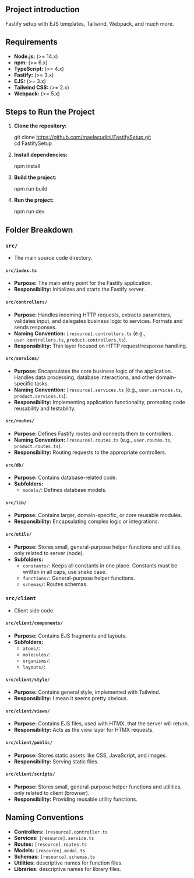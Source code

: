 ## Project introduction

Fastify setup with EJS templates, Tailwind, Webpack, and much more.


## Requirements

* **Node.js:** (>= 14.x)
* **npm:** (>= 6.x)
* **TypeScript:** (>= 4.x)
* **Fastify:** (>= 3.x)
* **EJS:** (>= 3.x)
* **Tailwind CSS:** (>= 2.x)
* **Webpack:** (>= 5.x)


## Steps to Run the Project

1. **Clone the repository:**

    git clone https://github.com/maelacudini/FastifySetup.git \
    cd FastifySetup

2. **Install dependencies:**

    npm install

3. **Build the project:**

    npm run build

4. **Run the project:**

    npm run dev


## Folder Breakdown

### `src/`

* The main source code directory.

#### `src/index.ts`

* **Purpose:** The main entry point for the Fastify application.
* **Responsibility:** Initializes and starts the Fastify server.

#### `src/controllers/`

* **Purpose:** Handles incoming HTTP requests, extracts parameters, validates input, and delegates business logic to services. Formats and sends responses.
* **Naming Convention:** `[resource].controllers.ts` (e.g., `user.controllers.ts`, `product.controllers.ts`).
* **Responsibility:** Thin layer focused on HTTP request/response handling.

#### `src/services/`

* **Purpose:** Encapsulates the core business logic of the application. Handles data processing, database interactions, and other domain-specific tasks.
* **Naming Convention:** `[resource].services.ts` (e.g., `user.services.ts`, `product.services.ts`).
* **Responsibility:** Implementing application functionality, promoting code reusability and testability.

#### `src/routes/`

* **Purpose:** Defines Fastify routes and connects them to controllers.
* **Naming Convention:** `[resource].routes.ts` (e.g., `user.routes.ts`, `product.routes.ts`).
* **Responsibility:** Routing requests to the appropriate controllers.

#### `src/db/`

* **Purpose:** Contains database-related code.
* **Subfolders:**
    * `models/`: Defines database models.

#### `src/lib/`

* **Purpose:** Contains larger, domain-specific, or core reusable modules.
* **Responsibility:** Encapsulating complex logic or integrations.

#### `src/utils/`

* **Purpose:** Stores small, general-purpose helper functions and utilities, only related to server (node).
* **Subfolders:**
    * `constants/`: Keeps all constants in one place. Constants must be written in all caps, use snake case.
    * `functions/`: General-purpose helper functions.
    * `schemas/`: Routes schemas.

### `src/client`

* Client side code.

#### `src/client/components/`

* **Purpose:** Contains EJS fragments and layouts.
* **Subfolders:**
    * `atoms/`: 
    * `molecules/`: 
    * `organisms/`: 
    * `layouts/`: 

#### `src/client/style/`

* **Purpose:** Contains general style, implemented with Tailwind.
* **Responsibility:** I mean it seems pretty obvious.

#### `src/client/views/`

* **Purpose:** Contains EJS files, used with HTMX, that the server will return.
* **Responsibility:** Acts as the view layer for HTMX requests.

#### `src/client/public/`

* **Purpose:** Stores static assets like CSS, JavaScript, and images.
* **Responsibility:** Serving static files.

#### `src/client/scripts/`

* **Purpose:** Stores small, general-purpose helper functions and utilities, only related to client (browser).
* **Responsibility:** Providing reusable utility functions.


## Naming Conventions

* **Controllers:** `[resource].controller.ts`
* **Services:** `[resource].service.ts`
* **Routes:** `[resource].routes.ts`
* **Models:** `[resource].model.ts`
* **Schemas:** `[resource].schemas.ts`
* **Utilities:** descriptive names for function files.
* **Libraries:** descriptive names for library files.

